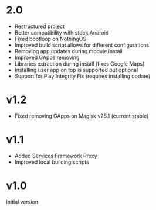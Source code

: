 # 2.0
- Restructured project
- Better compatibility with stock Android
- Fixed bootloop on NothingOS
- Improved build script allows for different configurations
- Removing app updates during module install
- Improved GApps removing
- Libraries extraction during install (fixes Google Maps)
- Installing user app on top is supported but optional
- Support for Play Integrity Fix (requires installing update)

# v1.2
- Fixed removing GApps on Magisk v28.1 (current stable)

# v1.1
- Added Services Framework Proxy
- Improved local building scripts

# v1.0
Initial version